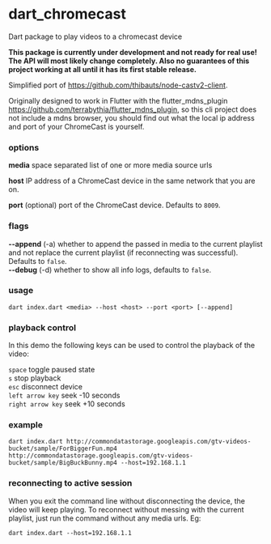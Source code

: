 # dart_chromecast
Dart package to play videos to a chromecast device

**This package is currently under development and not ready for real use! The API will most likely change completely. Also no guarantees of this project working at all until it has its first stable release.**

Simplified port of https://github.com/thibauts/node-castv2-client.

Originally designed to work in Flutter with the flutter_mdns_plugin https://github.com/terrabythia/flutter_mdns_plugin,
so this cli project does not include a mdns browser, you should find out what the local ip address and port of your ChromeCast is yourself.

### options
**media** space separated list of one or more media source urls

**host** IP address of a ChromeCast device in the same network that you are on.

**port** (optional) port of the ChromeCast device. Defaults to `8009`.

### flags
**--append** (-a) whether to append the passed in media to the current playlist and not replace the current playlist (if reconnecting was successful). Defaults to `false`.  
**--debug** (-d) whether to show all info logs, defaults to `false`.

### usage
`dart index.dart <media> --host <host> --port <port> [--append]` 

### playback control
In this demo the following keys can be used to control the playback of the video:

`space` toggle paused state \
`s` stop playback \
`esc` disconnect device \
`left arrow key` seek -10 seconds \
`right arrow key` seek +10 seconds

### example
`dart index.dart http://commondatastorage.googleapis.com/gtv-videos-bucket/sample/ForBiggerFun.mp4 http://commondatastorage.googleapis.com/gtv-videos-bucket/sample/BigBuckBunny.mp4 --host=192.168.1.1`

### reconnecting to active session
When you exit the command line without disconnecting the device, the video will keep playing. 
To reconnect without messing with the current playlist, just run the command without any media urls. Eg:

`dart index.dart --host=192.168.1.1 `

